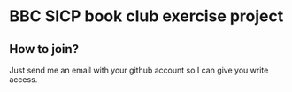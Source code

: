 # BBC SICP book club exercise project

## How to join?
Just send me an email with your github account so I can give you write access.
